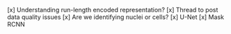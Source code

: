 [x] Understanding run-length encoded representation?
[x] Thread to post data quality issues
[x] Are we identifying nuclei or cells?
[x] U-Net
[x] Mask RCNN